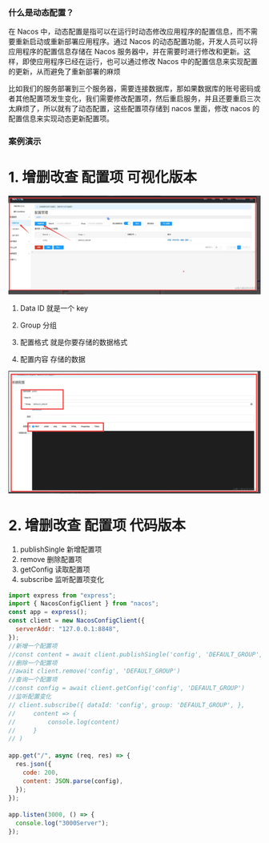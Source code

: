 ### 什么是动态配置？

在 Nacos 中，动态配置是指可以在运行时动态修改应用程序的配置信息，而不需要重新启动或重新部署应用程序。通过 Nacos 的动态配置功能，开发人员可以将应用程序的配置信息存储在 Nacos 服务器中，并在需要时进行修改和更新。这样，即使应用程序已经在运行，也可以通过修改 Nacos 中的配置信息来实现配置的更新，从而避免了重新部署的麻烦

比如我们的服务部署到三个服务器，需要连接数据库，那如果数据库的账号密码或者其他配置项发生变化，我们需要修改配置项，然后重启服务，并且还要重启三次太麻烦了，所以就有了动态配置，这些配置项存储到 nacos 里面，修改 nacos 的配置信息来实现动态更新配置项。

### 案例演示

# 1. 增删改查 配置项 可视化版本

![alt text](<images/增删改查 配置项 可视化版本.png>)

1. Data ID 就是一个 key

2. Group 分组

3. 配置格式 就是你要存储的数据格式

4. 配置内容 存储的数据

![alt text](<images/增删改查 配置项 可视化版本2.png>)

# 2. 增删改查 配置项 代码版本

1. publishSingle 新增配置项
2. remove 删除配置项
3. getConfig 读取配置项
4. subscribe 监听配置项变化

```js
import express from "express";
import { NacosConfigClient } from "nacos";
const app = express();
const client = new NacosConfigClient({
  serverAddr: "127.0.0.1:8848",
});
//新增一个配置项
//const content = await client.publishSingle('config', 'DEFAULT_GROUP', '{"host":"127.0.0.1","port":8848}')
//删除一个配置项
//await client.remove('config', 'DEFAULT_GROUP')
//查询一个配置项
//const config = await client.getConfig('config', 'DEFAULT_GROUP')
//监听配置变化
// client.subscribe({ dataId: 'config', group: 'DEFAULT_GROUP', },
//     content => {
//         console.log(content)
//     }
// )

app.get("/", async (req, res) => {
  res.json({
    code: 200,
    content: JSON.parse(config),
  });
});

app.listen(3000, () => {
  console.log("3000Server");
});
```
